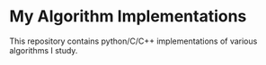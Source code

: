 # My Algorithm Implementations
This repository contains python/C/C++ implementations of various algorithms I study.
